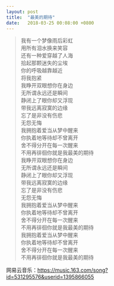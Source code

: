 ```yaml
---
layout: post
title:  "最美的期待"
date:   2018-03-25 00:08:00 +0800
---
```


> 我有一个梦像雨后彩虹  
用所有泪水换来笑容  
还有一种爱穿越了人海  
拾起那颗迷失的尘埃  
你的呼吸越靠越近  
将我抱紧  
我睁开双眼想你在身边  
无所谓永远还是瞬间  
静闭上了眼你却又浮现  
带我远离寂寞的边缘  
忘了是非没有伤悲  
无怨无悔  
我拥抱着爱当从梦中醒来  
你执着地等待却不曾离开  
舍不得分开在每一次醒来  
不用再徘徊你就是我最美的期待  
我睁开双眼想你在身边  
无所谓永远还是瞬间  
静闭上了眼你却又浮现  
带我远离寂寞的边缘  
忘了是非没有伤悲  
无怨无悔  
我拥抱着爱当从梦中醒来  
你执着地等待却不曾离开  
舍不得分开在每一次醒来  
不用再徘徊你就是我最美的期待  
我拥抱着爱当从梦中醒来  
你执着地等待却不曾离开  
舍不得分开在每一次醒来  
不用再徘徊你就是我最美的期待  

网易云音乐：https://music.163.com/song?id=531295576&userid=1395866055